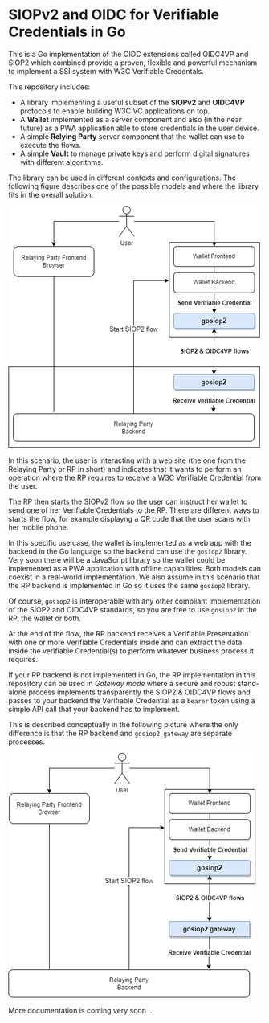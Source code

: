 # SIOPv2 and OIDC for Verifiable Credentials in Go

This is a Go implementation of the OIDC extensions called OIDC4VP and SIOP2 which combined provide a proven, flexible and powerful mechanism to implement a SSI system with W3C Verifiable Credentals.

This repository includes:

- A library implementing a useful subset of the **SIOPv2** and **OIDC4VP** protocols to enable building W3C VC applications on top.
- A **Wallet** implemented as a server component and also (in the near future) as a PWA application able to store credentials in the user device.
- A simple **Relying Party** server component that the wallet can use to execute the flows.
- A simple **Vault** to manage private keys and perform digital signatures with different algorithms.

The library can be used in different contexts and configurations. The following figure describes one of the possible models and where the library fits in the overall solution.

![](docs/images/concept_diagram.drawio.png)

In this scenario, the user is interacting with a web site (the one from the Relaying Party or RP in short) and indicates that it wants to perform an operation where the RP requires to receive a W3C Verifiable Credential from the user.

The RP then starts the SIOPv2 flow so the user can instruct her wallet to send one of her Verifiable Credentials to the RP. There are different ways to starts the flow, for example displayng a QR code that the user scans with her mobile phone.

In this specific use case, the wallet is implemented as a web app with the backend in the Go language so the backend can use the `gosiop2` library. Very soon there will be a JavaScript library so the wallet could be implemented as a PWA application with offline capabilities. Both models can coexist in a real-world implementation.
We also assume in this scenario that the RP backend is implemented in Go so it uses the same `gosiop2` library.

Of course, `gosiop2` is interoperable with any other compliant implementation of the SIOP2 and OIDC4VP standards, so you are free to use `gosiop2` in the RP, the wallet or both.

At the end of the flow, the RP backend receives a Verifiable Presentation with one or more Verifiable Credentials inside and can extract the data inside the verifiable Credential(s) to perform whatever business process it requires.

If your RP backend is not implemented in Go, the RP implementation in this repository can be used in *Gateway mode* where a secure and robust stand-alone process implements transparently the SIOP2 & OIDC4VP flows and passes to your backend the Verifiable Credential as a `bearer` token using a simple API call that your backend has to implement.

This is described conceptually in the following picture where the only difference is that the RP backend and `gosiop2 gateway` are separate processes.

![](docs/images/concept_diagram-as_gateway.drawio.png)

More documentation is coming very soon ...